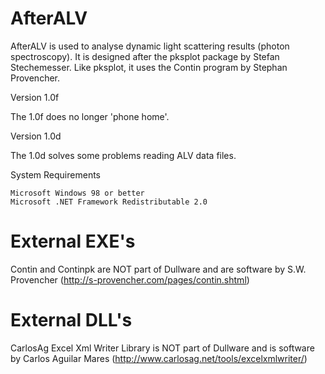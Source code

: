 AfterALV
========

AfterALV is used to analyse dynamic light scattering results (photon spectroscopy). It is designed after the pksplot package by Stefan Stechemesser. Like pksplot, it uses the Contin program by Stephan Provencher.

 
Version 1.0f

The 1.0f does no longer 'phone home'.

Version 1.0d

The 1.0d solves some problems reading ALV data files.

 
System Requirements

    Microsoft Windows 98 or better
    Microsoft .NET Framework Redistributable 2.0




External EXE's
==============

Contin and Continpk are NOT part of Dullware and are software by S.W. Provencher (http://s-provencher.com/pages/contin.shtml)


External DLL's
==============

CarlosAg Excel Xml Writer Library is NOT part of Dullware and is software by Carlos Aguilar Mares (http://www.carlosag.net/tools/excelxmlwriter/)

